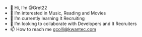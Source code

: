 - 👋 Hi, I’m @Gret22
- 👀 I’m interested in Music, Reading and Movies
- 🌱 I’m currently learning It Recruiting
- 💞️ I’m looking to collaborate with Developers and It Recruiters
- 📫 How to reach me gcolli@kwantec.com

<!---
Gret22/Gret22 is a ✨ special ✨ repository because its `README.md` (this file) appears on your GitHub profile.
You can click the Preview link to take a look at your changes.
--->
